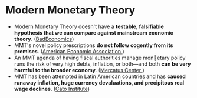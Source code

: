 # Modern Monetary Theory

* Modern Monetary Theory doesn't have a **testable, falsifiable hypothesis that we can compare against mainstream economic theory**. \([BadEconomics](https://old.reddit.com/r/badeconomics/comments/9kulc8/the_fiat_discussion_sticky_come_shoot_the_shit/e72l0o7/?context=3)\)
* MMT's novel policy prescriptions **do not follow cogently from its premises**. \([American Economic Association  ](https://0x0.la/u/Nr9649r.pdf)\)
* An MMT agenda of having fiscal authorities manage monetary policy runs the risk of very high debts, inflation, or both—and both **can be very harmful to the broader economy**. \([Mercatus Center  ](https://www.mercatus.org/system/files/sumner_and_horan_-_policy_brief_-_how_reliable_is_modern_monetary_theory_as_a_guide_to_policy_-_v1.pdf)\)
* MMT has been attempted in Latin American countries and has **caused runaway inflation,   huge currency devaluations, and precipitous real wage declines**. \([Cato Institute](https://www.cato.org/sites/cato.org/files/2019-09/cj-v39n3-3.pdf)\)



